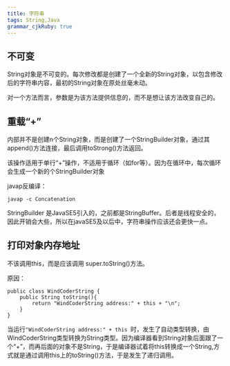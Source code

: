 ```yaml
---
title: 字符串
tags: String,Java
grammar_cjkRuby: true
---
```

## 不可变

String对象是不可变的。每次修改都是创建了一个全新的String对象，以包含修改后的字符串内容，最初的String对象在原处丝毫未动。

对一个方法而言，参数是为该方法提供信息的，而不是想让该方法改变自己的。

## 重载“+”

内部并不是创建n个String对象，而是创建了一个StringBuilder对象，通过其append()方法连接，最后调用toStrong()方法返回。

该操作适用于单行“+”操作，不适用于循环（如for等）。因为在循环中，每次循环会生成一个新的个StringBuilder对象

javap反编译：
```
javap -c Concatenation
```

StringBuilder 是JavaSE5引入的，之前都是StringBuffer。后者是线程安全的，因此开销会大些，所以在javaSE5及以后中，字符串操作应该还会更快一点。

## 打印对象内存地址

不该调用this，而是应该调用 super.toString()方法。

原因：
```
public class WindCoderString {
	public String toString(){
		return "WindCoderString address:" + this + "\n";
	}
}
```
当运行```"WindCoderString address:" + this ```时，发生了自动类型转换，由WindCoderString类型转换为String类型。因为编译器看到String对象后面跟了一个“+”，而再后面的对象不是String，于是编译器试着将this转换成一个String,方式就是通过调用this上的toString()方法，于是发生了递归调用。

